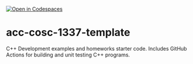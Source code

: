 [![Open in Codespaces](https://classroom.github.com/assets/launch-codespace-f4981d0f882b2a3f0472912d15f9806d57e124e0fc890972558857b51b24a6f9.svg)](https://classroom.github.com/open-in-codespaces?assignment_repo_id=9844037)
# acc-cosc-1337-template
C++ Development examples and homeworks starter code.  Includes GitHub Actions for building and unit testing C++ programs.
